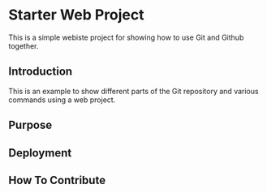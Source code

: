 # Starter Web Project

This is a simple webiste project for showing how to use Git and Github together.

## Introduction

This is an example to show different parts of the Git repository and various
commands using a web project.

## Purpose

## Deployment

## How To Contribute